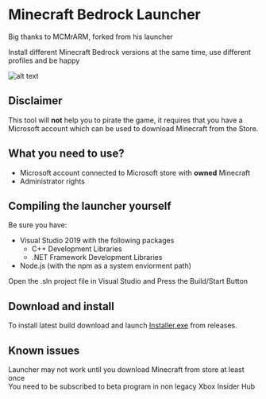 # Minecraft Bedrock Launcher
Big thanks to MCMrARM, forked from his launcher

Install different Minecraft Bedrock versions at the same time, use different profiles and be happy

![alt text](https://github.com/BedrockLauncher/BedrockLauncher/blob/master/Readme%20pics/Launcher%20Photo.png)

## Disclaimer
This tool will **not** help you to pirate the game, it requires that you have a Microsoft account which can be used to download Minecraft from the Store.

## What you need to use?
- Microsoft account connected to Microsoft store with **owned** Minecraft
- Administrator rights

## Compiling the launcher yourself
Be sure you have:
- Visual Studio 2019 with the following packages
  - C++ Development Libraries
  - .NET Framework Development Libraries
- Node.js (with the npm as a system enviorment path)

Open the .sln project file in Visual Studio and Press the Build/Start Button

## Download and install
To install latest build download and launch [Installer.exe](https://github.com/BedrockLauncher/BedrockLauncher/releases/latest/download/Installer.exe) from releases.

## Known issues
Launcher may not work until you download Minecraft from store at least once <br />
You need to be subscribed to beta program in non legacy Xbox Insider Hub
